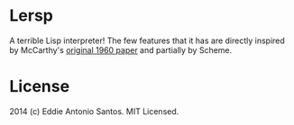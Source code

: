 # Lersp

A terrible Lisp interpreter! The few features that it has are directly
inspired by McCarthy's [original 1960 paper][mccarthy60] and partially by
Scheme.

[mccarthy60]: http://www-formal.stanford.edu/jmc/recursive.html

# License

2014 (c) Eddie Antonio Santos. MIT Licensed.
